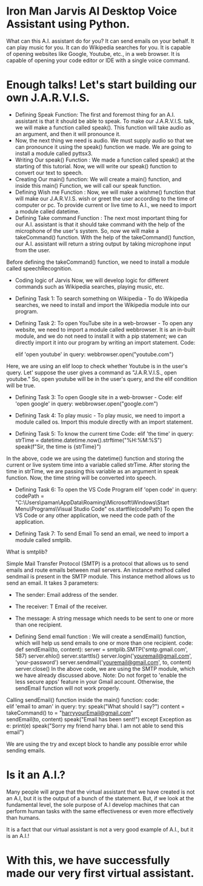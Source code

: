# Iron Man Jarvis AI Desktop Voice Assistant using Python.

What can this A.I. assistant do for you?
It can send emails on your behalf.
It can play music for you.
It can do Wikipedia searches for you.
It is capable of opening websites like Google, Youtube, etc., in a web browser.
It is capable of opening your code editor or IDE with a single voice command.

# Enough talks! Let's start building our own J.A.R.V.I.S.

- Defining Speak Function:
The first and foremost thing for an A.I. assistant is that it should be able to speak. To make our J.A.R.V.I.S. talk, we will make a function called speak(). This function will take audio as an argument, and then it will pronounce it.
- Now, the next thing we need is audio. We must supply audio so that we can pronounce it using the speak() function we made. We are going to install a module called pyttsx3.
- Writing Our speak() Function :
We made a function called speak() at the starting of this tutorial. Now, we will write our speak() function to convert our text to speech.
- Creating Our main() function: 
We will create a main() function, and inside this main() Function, we will call our speak function.
- Defining Wish me Function :
Now, we will make a wishme() function that will make our J.A.R.V.I.S. wish or greet the user according to the time of computer or pc. To provide current or live time to A.I., we need to import a module called datetime. 
- Defining Take command Function :
The next most important thing for our A.I. assistant is that it should take command with the help of the microphone of the user's system. So, now we will make a takeCommand() function.  With the help of the takeCommand() function, our A.I. assistant will return a string output by taking microphone input from the user.

 Before defining the takeCommand() function, we need to install a module called speechRecognition.
-  Coding logic of Jarvis
 Now, we will develop logic for different commands such as Wikipedia searches, playing music, etc.
 - Defining Task 1: To search something on Wikipedia -
 To do Wikipedia searches, we need to install and import the Wikipedia module into our program.
 - Defining Task 2: To open YouTube site in a web-browser -
 To open any website, we need to import a module called webbrowser. It is an in-built module, and we do not need to install it with a pip statement; we can directly import it into our program by writing an import statement.
 Code: 

     elif 'open youtube' in query:
            webbrowser.open("youtube.com")

Here, we are using an elif loop to check whether Youtube is in the user's query. Let' suppose the user gives a command as "J.A.R.V.I.S., open youtube." So, open youtube will be in the user's query, and the elif condition will be true.

- Defining Task 3: To open Google site in a web-browser -
Code:
elif 'open google' in query:
            webbrowser.open("google.com")

-  Defining Task 4: To play music -
To play music, we need to import a module called os. Import this module directly with an import statement.
- Defining Task 5: To know the current time
Code:
  elif 'the time' in query:
            strTime = datetime.datetime.now().strftime("%H:%M:%S")    
            speak(f"Sir, the time is {strTime}")

In the above, code we are using the datetime() function and storing the current or live system time into a variable called strTime. After storing the time in strTime, we are passing this variable as an argument in speak function. Now, the time string will be converted into speech.
-  Defining Task 6: To open the VS Code Program
 elif 'open code' in query:
            codePath = "C:\Users\paman\AppData\Roaming\Microsoft\Windows\Start Menu\Programs\Visual Studio Code"
            os.startfile(codePath)
To open the VS Code or any other application, we need the code path of the application.

- Defining Task 7: To send Email
To send an email, we need to import a module called smtplib.

What is smtplib?

Simple Mail Transfer Protocol (SMTP) is a protocol that allows us to send emails and route emails between mail servers. An instance method called sendmail is present in the SMTP module. This instance method allows us to send an email.  It takes 3 parameters:
- The sender: Email address of the sender.
- The receiver: T Email of the receiver.
- The message: A string message which needs to be sent to one or more than one recipient.

- Defining Send email function :
We will create a sendEmail() function, which will help us send emails to one or more than one recipient.
code:
def sendEmail(to, content):
    server = smtplib.SMTP('smtp.gmail.com', 587)
    server.ehlo()
    server.starttls()
    server.login('youremail@gmail.com', 'your-password')
    server.sendmail('youremail@gmail.com', to, content)
    server.close()
In the above code, we are using the SMTP module, which we have already discussed above.
Note: Do not forget to 'enable the less secure apps' feature in your Gmail account. Otherwise, the sendEmail function will not work properly.

Calling sendEmail() function inside the main() function: 
code:   
 elif 'email to aman' in query:
            try:
                speak("What should I say?")
                content = takeCommand()
                to = "harryyourEmail@gmail.com"    
                sendEmail(to, content)
                speak("Email has been sent!")
            except Exception as e:
                print(e)
                speak("Sorry my friend harry bhai. I am not able to send this email")  

We are using the try and except block to handle any possible error while sending emails.

# Is it an A.I.?
Many people will argue that the virtual assistant that we have created is not an A.I, but it is the output of a bunch of the statement. But, if we look at the fundamental level, the sole purpose of A.I develop machines that can perform human tasks with the same effectiveness or even more effectively than humans.

It is a fact that our virtual assistant is not a very good example of A.I., but it is an A.I.!

# With this, we have successfully made our very first virtual assistant. 































